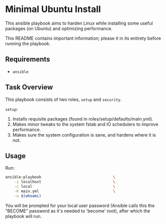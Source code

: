 # Minimal Ubuntu Install
This ansible playbook aims to harden Linux while installing some useful packages (on Ubuntu) and optimizing
performance.

This README contains important information; please it in its entirety before running the playbook.


## Requirements
* `ansible`


## Task Overview
This playbook consists of two roles, `setup` and `security`.

`setup`:
1. Installs requisite packages (found in roles/setup/defaults/main.yml).
2. Makes minor tweaks to the system fstab and IO schedulers to improve performance.
3. Makes sure the system configuration is sane, and hardens where it is not.


## Usage
Run:
```sh
ansible-playbook                                \
    -i localhost                                \
    -c local                                    \
    -K main.yml                                 \
    -u $(whoami)
```

You will be prompted for your local user password (Ansible calls this the "BECOME" password as it's needed to
'become' root), after which the playbook will run.
